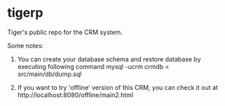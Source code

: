 tigerp
======

Tiger's public repo for the CRM system.


Some notes:
1. You can create your database schema and restore database by executing following command
     mysql -ucrm crmdb < src/main/db/dump.sql

2. If you want to try 'offline' version of this CRM, you can check it out at http://localhost:8080/offline/main2.html

